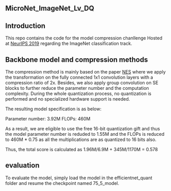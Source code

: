 ## MicroNet_ImageNet_Lv_DQ
## Introduction
This repo contains the code for the model compression chanllenge Hosted at [NeurIPS 2019](https://micronet-challenge.github.io/scoring_and_submission.html) regarding the ImageNet classification track.

## Backbone model and compression methods
The compression method is mainly based on the paper [NES](https://openreview.net/forum?id=HyxjOyrKvr) where we apply the transformation on the fully connected 1x1 convolution layers with a compression ratio of 2x. Besides, we also apply group convolution on SE blocks to further reduce the parameter number and the computation complexity. During the whole quantization process, no quantization is performed and no specialized hardware support is needed.

The resulting model specification is as below:

Parameter number: 3.92M
FLOPs: 460M

As a result, we are eligible to use the free 16-bit quantization gift and thus the model parameter number is reduded to 1.55M and the FLOPs is reduced to 460M * 0.75 as all the multiplications are as quantized to 16 bits also.

Thus, the total score is calculated as 1.96M/6.9M + 345M/1170M = 0.578

## evaluation
To evaluate the model, simply load the model in the efficientnet_quant folder and resume the checkpoint named 75_5_model.
